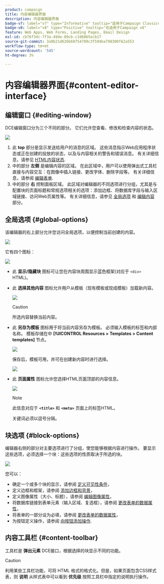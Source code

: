 ```yaml
---
product: campaign
title: 内容编辑器界面
description: 内容编辑器界面
badge-v7: label="v7" type="Informative" tooltip="适用于Campaign Classicv7"
badge-v8: label="v8" type="Positive" tooltip="也适用于Campaign v8"
feature: Web Apps, Web Forms, Landing Pages, Email Design
exl-id: cb76f3dc-7f3a-49de-89cb-c106865ecb17
source-git-commit: 3a9b21d626b60754789c3f594ba798309f62a553
workflow-type: tm+mt
source-wordcount: '545'
ht-degree: 3%

---
```


# 内容编辑器界面{#content-editor-interface}



## 编辑窗口 {#editing-window}

DCE编辑窗口分为三个不同的部分。 它们允许您查看、修改和检查内容的状态。

![](assets/dce_decoupe_window_nb.png)

1. 此 **top** 部分是显示发送给用户的消息的区域。 这些消息指示Web应用程序状态或正在创建的投放的状态，以及与内容相关的警告和错误消息。 有关详细信息，请参见 [HTML内容状态](content-editing-best-practices.md#html-content-statuses).
1. 中的部分 **左侧** 是编辑内容的区域。 在此区域中，用户可以使用弹出式工具栏直接与内容交互：在图像中插入链接、更改字体、删除字段等。 有关详细信息，请参阅 [编辑表单](editing-content.md#editing-forms).
1. 中的部分 **右** 控制面板区域。 此区域对编辑器的不同选项进行分组，尤其是与配置块的页面标题和常规选项相关的选项：添加边框、将数据库字段与输入区域链接、访问Web页属性等。 有关详细信息，请参见 [全局选项](#global-options) 和 [编辑内容](editing-content.md) 部分。

## 全局选项 {#global-options}

该编辑器的右上部分允许您访问全局选项，以便控制当前创建的内容。

![](assets/dce_global_options.png)

它有四个图标：

![](assets/dce_icons_sidebar.png)

* 此 **显示/隐藏块** 图标可让您在内容块周围显示蓝色框架(对应于 `<div>` HTML)。

* 此 **选择其他内容** 图标允许用户从模板（现有模板或现成模板）加载新内容。

  ![](assets/dce_popup_templatechoice.png)

  >[!CAUTION]
  >
  >所选内容替换当前内容。

* 此 **另存为模板** 图标用于将当前内容另存为模板。 必须输入模板的标签和内部名称。 模板存储在中 **[!UICONTROL Resources > Templates > Content templates]** 节点。

  ![](assets/dce_popup_savetemplate.png)

  保存后，模板可用，并可在创建新内容时进行选择。

  ![](assets/dce_create_fromtemplate.png)

* 此 **页面属性** 图标允许您选择HTML页面顶部的内容信息。

  ![](assets/dce_popup_headerhtml.png)

  >[!NOTE]
  >
  >此信息对应于 **`<title>`** 和 **`<meta>`** 页面上的标签HTML。
  >
  >关键词必须以逗号分隔。

## 块选项 {#block-options}

编辑器右侧的部分对主要选项进行了分组，使您能够根据内容进行操作。 要显示这些选项，必须选择一个块：这些选项的性质取决于所选的块。

![](assets/dce_right_section.png)

您可以：

* 确定一个或多个块的显示，请参阅 [定义可见性条件](editing-content.md#defining-a-visibility-condition)，
* 定义边框和框架，请参阅 [添加边框和背景](editing-content.md#adding-a-border-and-background)，
* 定义图像属性（大小、标题），请参阅 [编辑图像属性](editing-content.md#editing-image-properties)，
* 将数据库链接到表单元素（输入区域、复选框），请参阅 [更改表单的数据属性](editing-content.md#changing-the-data-properties-for-a-form)，
* 将表单的一部分设为必填，请参阅 [更改表单的数据属性](editing-content.md#changing-the-data-properties-for-a-form)，
* 为按钮定义操作，请参阅 [向按钮添加操作](editing-content.md#adding-an-action-to-a-button).

## 内容工具栏 {#content-toolbar}

工具栏是 **弹出元素** DCE接口，根据选择的块显示不同的功能。

>[!CAUTION]
>
>利用某些工具栏功能，可将 HTML 格式的格式化。但是，如果页面包含CSS样式表，则 **说明** 从样式表中可以看到 **优先级** 按照工具栏中指定的说明执行操作。
